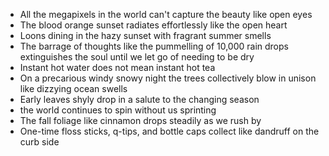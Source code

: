 - All the megapixels in the world can't capture the beauty like open eyes
- The blood orange sunset radiates effortlessly like the open heart
- Loons dining in the hazy sunset with fragrant summer smells 
- The barrage of thoughts like the pummelling of 10,000 rain drops extinguishes the soul until we let go of needing to be dry
- Instant hot water does not mean instant hot tea
- On a precarious windy snowy night the trees collectively blow in unison like dizzying ocean swells
- Early leaves shyly drop in a salute to the changing season
- the world continues to spin without us sprinting
- The fall foliage like cinnamon drops steadily as we rush by
- One-time floss sticks, q-tips, and bottle caps collect like dandruff on the curb side
